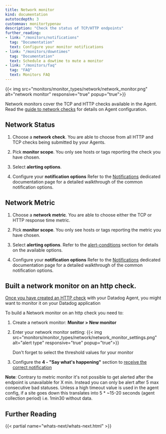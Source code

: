 ```yaml
---
title: Network monitor
kind: documentation
autotocdepth: 3
customnav: monitortypenav
description: "Check the status of TCP/HTTP endpoints"
further_reading:
- link: "/monitors/notifications"
  tag: "Documentation"
  text: Configure your monitor notifications
- link: "/monitors/downtimes"
  tag: "Documentation"
  text: Schedule a dowtime to mute a monitor
- link: "/monitors/faq"
  tag: "FAQ"
  text: Monitors FAQ
---
```


{{< img src="monitors/monitor_types/network/network_monitor.png" alt="network monitor" responsive="true" popup="true">}}

Network monitors cover the TCP and HTTP checks available in the Agent. Read
the [guide to network checks](/integrations/tcp_check) for details on Agent
configuration.

## Network Status

1. Choose a **network check**. You are able to choose from all HTTP and TCP checks being submitted by your Agents.

2. Pick **monitor scope**. You only see hosts or tags reporting the check you have chosen.

3. Select **alerting options**.

4. Configure your **notification options** Refer to the [Notifications](/monitors/notifications) dedicated documentation page for a detailed walkthrough of the common notification options.

## Network Metric

1. Choose a **network metric**. You are able to choose either the TCP or HTTP response time metric.

2. Pick **monitor scope**. You only see hosts or tags reporting the metric you have chosen.

3. Select **alerting options**. Refer to the [alert-conditions](#metrics-monitors) section for details on the available options.

4. Configure your **notification options** Refer to the [Notifications](/monitors/notifications) dedicated documentation page for a detailed walkthrough of the common notification options.

##  Built a network monitor on an http check.

[Once you have created an HTTP check](/integrations/http_check/) with your Datadog Agent, you might want to monitor it on your Datadog application

To build a Network monitor on an http check you need to:

1. Create a network monitor: **Monitor > New monitor**
2. Enter your network monitor setting:
    {{< img src="monitors/monitor_types/network/network_monitor_settings.png" alt="alert type"  responsive="true" popup="true">}}

    Don't forget to select the threshold values for your monitor

3. Configure the **4 - "Say what's happening"** section to [receive the correct notification](/monitors/notifications)

**Note**: Contrary to metric monitor it's not possible to get alerted after the endpoint is unavailable for X min. Instead you can only be alert after 5 max consecutive bad statuses. Unless a high timeout value is used in the agent config, if a site goes down this translates into 5 * ~15-20 seconds (agent collection period) i.e. 1min30 without data.

## Further Reading 
{{< partial name="whats-next/whats-next.html" >}}